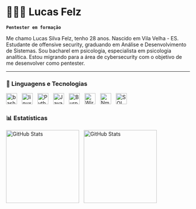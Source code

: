 # 👨🏻‍💻 Lucas Felz

**`Pentester em formação`**

Me chamo Lucas Silva Felz, tenho 28 anos. Nascido em Vila Velha - ES. Estudante de offensive security, graduando em Análise e Desenvolvimento de Sistemas. Sou bacharel em psicologia, especialista em psicologia analítica. Estou migrando para a área de cybersecurity com o objetivo de me desenvolver como pentester.



---

### 🤖 Linguagens e Tecnologias

<img 
    align="left" 
    alt="bash"
    title="bash" 
    width="30px" 
    style="padding-right: 10px;" 
    src="https://cdn.jsdelivr.net/gh/devicons/devicon@latest/icons/bash/bash-original.svg" 
/>
<img 
    align="left" 
    alt="linux" 
    title="linux"
    width="30px" 
    style="padding-right: 10px;" 
    src="https://cdn.jsdelivr.net/gh/devicons/devicon@latest/icons/linux/linux-original.svg" 
/>
<img 
    align="left" 
    alt="Python" 
    title="Python"
    width="30px" 
    style="padding-right: 10px;" 
    src="https://cdn.jsdelivr.net/gh/devicons/devicon@latest/icons/python/python-original.svg" 
/>
<img 
    align="left" 
    alt="JavaScript"
    title="JavaScript" 
    width="30px" 
    style="padding-right: 10px;" 
    src="https://cdn.jsdelivr.net/gh/devicons/devicon@latest/icons/javascript/javascript-original.svg" 
/>
<img 
    align="left" 
    alt="Burp Suite"
    title="Burp Suite" 
    width="30px" 
    style="padding-right: 10px;" 
    src="https://images.icon-icons.com/3053/PNG/512/burp_suite_alt_macos_bigsur_icon_190318.png" 
/>
<img 
    align="left" 
    alt="Wireshark" 
    title="Wireshark"
    width="30px" 
    style="padding-right: 10px;" 
    src="https://images.icon-icons.com/159/PNG/256/wireshark_22388.png" 
/>
<img 
    align="left" 
    alt="Nmap"
    title="Nmap" 
    width="30px" 
    style="padding-right: 10px;" 
    src="https://images.icon-icons.com/2148/PNG/512/nmap_icon_132152.png" 
/>
<img 
    align="left" 
    alt="SQL" 
    title="SQL"
    width="30px" 
    style="padding-right: 10px;" 
    src="https://images.icon-icons.com/627/PNG/512/sql-document-outlined-interface-symbol_icon-icons.com_57504.png" 
/>

<br>
<br>

### 📊 Estatísticas

<p>
  <img 
    align="left" 
    alt="GitHub Stats" 
    height="200" 
    style="padding-right: 10px;" 
    src="https://github-readme-stats.vercel.app/api?username=lucasfelz&show_icons=true&theme=tokyonight&include_all_commits=true&locale=pt-br" 
  />

<img 
      align="left" 
      alt="GitHub Stats" 
      height="200"
      style="padding-right: 10px;" 
      src="https://github-readme-stats.vercel.app/api/top-langs/?username=lucasfelz&theme=tokyonight&layout=compact&custom_title=Scripts&langs_count=9" 
  />

</p>
